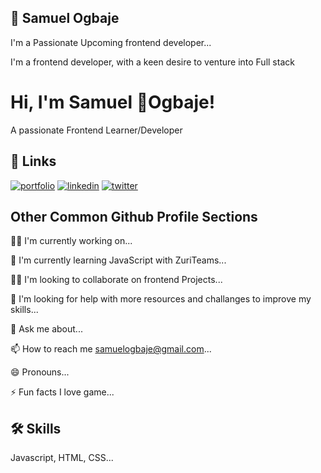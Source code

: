 
## 🚀 Samuel Ogbaje
I'm a Passionate Upcoming frontend developer...

I'm a frontend developer, with a keen desire to venture into Full stack
# Hi, I'm Samuel 👋Ogbaje!

A passionate Frontend Learner/Developer
## 🔗 Links
[![portfolio](https://img.shields.io/badge/my_portfolio-000?style=for-the-badge&logo=ko-fi&logoColor=white)](https://katherineoelsner.com/)
[![linkedin](https://img.shields.io/badge/linkedin-0A66C2?style=for-the-badge&logo=linkedin&logoColor=white)](https://www.linkedin.com/in/samuel-ogbaje-71828010b//)
[![twitter](https://img.shields.io/badge/twitter-1DA1F2?style=for-the-badge&logo=twitter&logoColor=white)](https://twitter.com/Flam3s1/)


## Other Common Github Profile Sections
👩‍💻 I'm currently working on...

🧠 I'm currently learning JavaScript with ZuriTeams...

👯‍♀️ I'm looking to collaborate on frontend Projects...

🤔 I'm looking for help with more resources and challanges to improve my skills...

💬 Ask me about...

📫 How to reach me samuelogbaje@gmail.com...

😄 Pronouns...

⚡️ Fun facts I love game...


## 🛠 Skills
Javascript, HTML, CSS...

